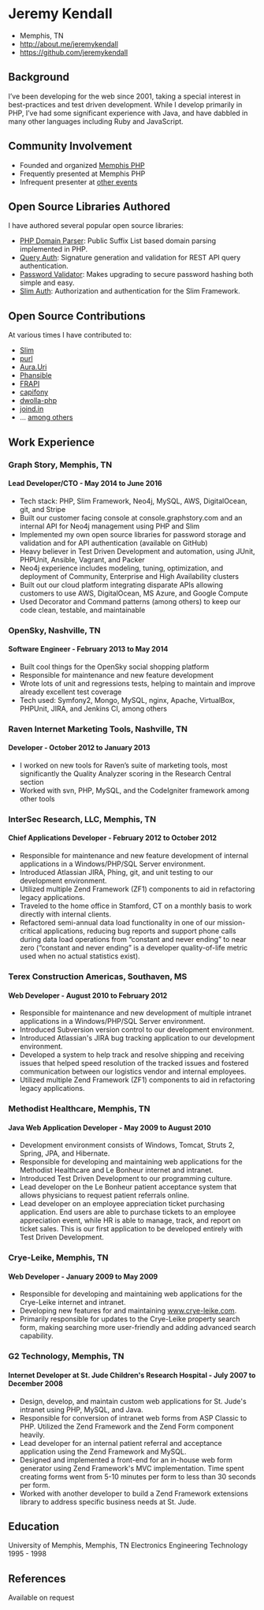 # Jeremy Kendall

 * Memphis, TN
 * http://about.me/jeremykendall
 * https://github.com/jeremykendall

## Background

I’ve been developing for the web since 2001, taking a special interest in
best-practices and test driven development.  While I develop primarily in PHP,
I’ve had some significant experience with Java, and have dabbled in many other
languages including Ruby and JavaScript.

## Community Involvement

 * Founded and organized [Memphis PHP](http://memphisphp.org)
 * Frequently presented at Memphis PHP
 * Infrequent presenter at [other events](http://joind.in/user/view/851)

## Open Source Libraries Authored

I have authored several popular open source libraries:

 * [PHP Domain Parser](https://github.com/jeremykendall/php-domain-parser): Public Suffix List based domain parsing implemented in PHP.
 * [Query Auth](https://github.com/jeremykendall/query-auth): Signature generation and validation for REST API query authentication.
 * [Password Validator](https://github.com/jeremykendall/password-validator): Makes upgrading to secure password hashing both simple and easy.
 * [Slim Auth](https://github.com/jeremykendall/slim-auth): Authorization and authentication for the Slim Framework.

## Open Source Contributions

At various times I have contributed to:

 * [Slim](https://github.com/slimphp/Slim)
 * [purl](https://github.com/jwage/purl)
 * [Aura.Uri](https://github.com/auraphp/Aura.Uri)
 * [Phansible](https://github.com/Phansible/phansible)
 * [FRAPI](https://github.com/frapi/frapi)
 * [capifony](https://github.com/everzet/capifony)
 * [dwolla-php](https://github.com/Dwolla/dwolla-php)
 * [joind.in](https://github.com/joindin/joind.in)
 * ... [among others](https://github.com/jeremykendall)

## Work Experience

### Graph Story, Memphis, TN
#### Lead Developer/CTO - May 2014 to June 2016

 * Tech stack: PHP, Slim Framework, Neo4j, MySQL, AWS, DigitalOcean, git, and Stripe
 * Built our customer facing console at console.graphstory.com and an internal API for Neo4j management using PHP and Slim
 * Implemented my own open source libraries for password storage and validation and for API authentication (available on GitHub)
 * Heavy believer in Test Driven Development and automation, using JUnit, PHPUnit, Ansible, Vagrant, and Packer
 * Neo4j experience includes modeling, tuning, optimization, and deployment of Community, Enterprise and High Availability clusters
 * Built out our cloud platform integrating disparate APIs allowing customers to use AWS, DigitalOcean, MS Azure, and Google Compute
 * Used Decorator and Command patterns (among others) to keep our code clean, testable, and maintainable

### OpenSky, Nashville, TN
#### Software Engineer - February 2013 to May 2014

 * Built cool things for the OpenSky social shopping platform
 * Responsible for maintenance and new feature development
 * Wrote lots of unit and regressions tests, helping to maintain and improve already excellent test coverage
 * Tech used: Symfony2, Mongo, MySQL, nginx, Apache, VirtualBox, PHPUnit, JIRA, and Jenkins CI, among others

### Raven Internet Marketing Tools, Nashville, TN
#### Developer - October 2012 to January 2013

 * I worked on new tools for Raven’s suite of marketing tools, most significantly
the Quality Analyzer scoring in the Research Central section
 * Worked with svn, PHP, MySQL, and the CodeIgniter framework among other tools

### InterSec Research, LLC, Memphis, TN
#### Chief Applications Developer - February 2012 to October 2012

 * Responsible for maintenance and new feature development of internal applications in a Windows/PHP/SQL Server environment.
 * Introduced Atlassian JIRA, Phing, git, and unit testing to our development environment.
 * Utilized multiple Zend Framework (ZF1) components to aid in refactoring legacy applications.
 * Traveled to the home office in Stamford, CT on a monthly basis to work directly with internal clients.
 * Refactored semi-annual data load functionality in one of our mission-critical applications, reducing bug reports and support phone calls during data load operations from “constant and never ending” to near zero (“constant and never ending” is a developer quality-of-life metric used when no actual statistics exist).

### Terex Construction Americas, Southaven, MS
#### Web Developer - August 2010 to February 2012

 * Responsible for maintenance and new development of multiple intranet applications in a Windows/PHP/SQL Server environment.
 * Introduced Subversion version control to our development environment.
 * Introduced Atlassian's JIRA bug tracking application to our development environment.
 * Developed a system to help track and resolve shipping and receiving issues that helped speed resolution of the tracked issues and fostered communication between our logistics vendor and internal employees.
 * Utilized multiple Zend Framework (ZF1) components to aid in refactoring legacy applications.

### Methodist Healthcare, Memphis, TN
#### Java Web Application Developer - May 2009 to August 2010

 * Development environment consists of Windows, Tomcat, Struts 2, Spring, JPA, and Hibernate.
 * Responsible for developing and maintaining web applications for the Methodist Healthcare and Le Bonheur internet and intranet.
 * Introduced Test Driven Development to our programming culture.
 * Lead developer on the Le Bonheur patient acceptance system that allows physicians to request patient referrals online.
 * Lead developer on an employee appreciation ticket purchasing application. End users are able to purchase tickets to an employee appreciation event, while HR is able to manage, track, and report on ticket sales. This is our first application to be developed entirely with Test Driven Development.

### Crye-Leike, Memphis, TN
#### Web Developer - January 2009 to May 2009

 * Responsible for developing and maintaining web applications for the Crye-Leike internet and intranet.
 * Developing new features for and maintaining www.crye-leike.com.
 * Primarily responsible for updates to the Crye-Leike property search form, making searching more user-friendly and adding advanced search capability.

### G2 Technology, Memphis, TN
#### Internet Developer at St. Jude Children's Research Hospital - July 2007 to December 2008

 * Design, develop, and maintain custom web applications for St. Jude's intranet using PHP, MySQL, and Java.
 * Responsible for conversion of intranet web forms from ASP Classic to PHP. Utilized the Zend Framework and the Zend Form component heavily.
 * Lead developer for an internal patient referral and acceptance application using the Zend Framework and MySQL.
 * Designed and implemented a front-end for an in-house web form generator using Zend Framework's MVC implementation. Time spent creating forms went from 5-10 minutes per form to less than 30 seconds per form.
 * Worked with another developer to build a Zend Framework extensions library to address specific business needs at St. Jude.

## Education
University of Memphis, Memphis, TN
Electronics Engineering Technology
1995 - 1998

## References
Available on request
